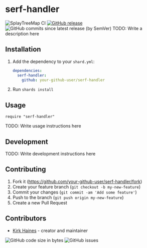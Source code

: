 # serf-handler

![SplayTreeMap CI](https://img.shields.io/github/workflow/status/wyhaines/serf-handler.cr/Serf-Handler.cr%20CI?style=for-the-badge&logo=GitHub)
[![GitHub release](https://img.shields.io/github/release/wyhaines/serf-handler.cr.svg?style=for-the-badge)](https://github.com/wyhaines/serf-handler.cr/releases)
![GitHub commits since latest release (by SemVer)](https://img.shields.io/github/commits-since/wyhaines/serf-handler.cr/latest?style=for-the-badge)
TODO: Write a description here

## Installation

1. Add the dependency to your `shard.yml`:

   ```yaml
   dependencies:
     serf-handler:
       github: your-github-user/serf-handler
   ```

2. Run `shards install`

## Usage

```crystal
require "serf-handler"
```

TODO: Write usage instructions here

## Development

TODO: Write development instructions here

## Contributing

1. Fork it (<https://github.com/your-github-user/serf-handler/fork>)
2. Create your feature branch (`git checkout -b my-new-feature`)
3. Commit your changes (`git commit -am 'Add some feature'`)
4. Push to the branch (`git push origin my-new-feature`)
5. Create a new Pull Request

## Contributors

- [Kirk Haines](https://github.com/your-github-user) - creator and maintainer

![GitHub code size in bytes](https://img.shields.io/github/languages/code-size/wyhaines/serf-handler.cr?style=for-the-badge)
![GitHub issues](https://img.shields.io/github/issues/wyhaines/serf-handler.cr?style=for-the-badge)